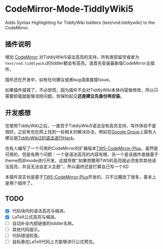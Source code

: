 # CodeMirror-Mode-TiddlyWiki5

Adds Syntax Highlighting for TiddlyWiki tiddlers (text/vnd.tiddlywiki) to the CodeMirror.

## 插件说明

增加 [CodeMirror](http://codemirror.net) 对TiddlyWiki5语法高亮的支持，所有类型留空或者为`text/vnd.tiddlywiki`的tiddler都会有高亮。请首先安装最新版CodeMirror主插件。

插件还在开发中，如有任何建议或者bug请直接提Issue。

如果插件报错了，不必惊慌，因为插件不会对TiddlyWiki本体内容做修改，所以只需要卸载就能够消除问题，但保险起见**还是建议先备份再安装**。

## 开发感想

在使用TiddlyWiki之后，一直苦于TiddlyWiki5语法没有高亮支持，写作体验不是很好。之前有也在网上找到一些相关的解决办法，例如在[Google Group](https://groups.google.com/g/tiddlywiki/c/c3y-PycRP4M)上面有人建议[用TiddlyWiki2的语法进行Hack](https://www.gitmemory.com/issue/Jermolene/TiddlyWiki5/3685/770313436)。

也有人编写了一个可用的CodeMirror的扩展版本[TW5-CodeMirror-Plus](https://github.com/adithya-badidey/TW5-codemirror-plus)，虽然是可用的，但是有两个问题：一个是语法高亮的内容有限，另一个是该插件直接基于theme而非mode进行开发，这就导致''如果想要用TW5的高亮就必须舍弃其他语法高亮，并且无法自定义主题''。所以最终还是打算自己写一个XD

本插件其实也是基于[TW5-CodeMirror-Plus](https://github.com/adithya-badidey/TW5-codemirror-plus)开发的，只不过魔改了很多，基本上是两个插件了。

## TODO

- [x] 代码块内的语法高亮与缩进。
- [x] LaTeX公式高亮与缩进。
- [ ] 自动补全内部链接的tiddler名称。
- [ ] 其他代码提示。
- [ ] 代码错误检查。
- [ ] 鼠标悬在LaTeX代码上方能够进行公式预览。

